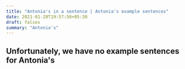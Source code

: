 ```yaml
---
title: "Antonia's in a sentence | Antonia's example sentences"
date: 2021-01-20T19:57:50+05:30
draft: falses
summary: "Antonia's"
---
```

## Unfortunately, we have no example sentences for Antonia's                 
